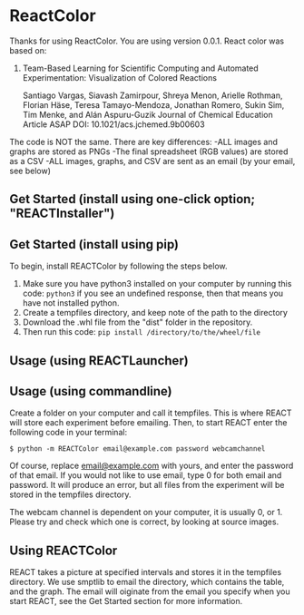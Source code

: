 # ReactColor
Thanks for using ReactColor. You are using version 0.0.1. React color was based on:

1.  Team-Based Learning for Scientific Computing and Automated Experimentation: Visualization of Colored Reactions

    Santiago Vargas, Siavash Zamirpour, Shreya Menon, Arielle Rothman, Florian Häse, Teresa Tamayo-Mendoza, Jonathan Romero, Sukin Sim, Tim Menke, and Alán Aspuru-Guzik
    Journal of Chemical Education Article ASAP
    DOI: 10.1021/acs.jchemed.9b00603

The code is NOT the same. There are key differences:
-ALL images and graphs are stored as PNGs
-The final spreadsheet (RGB values) are stored as a CSV
-ALL images, graphs, and CSV are sent as an email (by your email, see below)

## Get Started (install using one-click option; "REACTInstaller")


## Get Started (install using pip)

To begin, install REACTColor by following the steps below. 

1. Make sure you have python3 installed on your computer by running this code:
   `python3`
   if you see an undefined response, then that means you have not installed python.
2. Create a tempfiles directory, and keep note of the path to the directory
3. Download the .whl file from the "dist" folder in the repository.
4. Then run this code:
   `pip install /directory/to/the/wheel/file`
## Usage (using REACTLauncher)

## Usage (using commandline)

Create a folder on your computer and call it tempfiles. This is where REACT will store each experiment before emailing. Then, to start REACT enter the following code in your terminal: 

`$ python -m REACTColor email@example.com password webcamchannel`

Of course, replace email@example.com with yours, and enter the password of that email. If you would not like to use email, type 0 for both email and password. It will produce an error, but all files from the experiment will be stored in the tempfiles directory.

The webcam channel is dependent on your computer, it is usually 0, or 1. Please try and check which one is correct, by looking at source images. 

## Using REACTColor

REACT takes a picture at specified intervals and stores it in the tempfiles directory. We use smptlib to email the directory, which contains the table, and the graph. The email will oiginate from the email you specify when you start REACT, see the Get Started section for more information.

